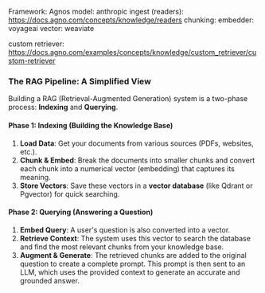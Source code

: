 Framework: Agnos
model: anthropic
ingest (readers):
    https://docs.agno.com/concepts/knowledge/readers
chunking:
embedder: voyageai
vector: weaviate

custom retriever: 
    https://docs.agno.com/examples/concepts/knowledge/custom_retriever/custom-retriever



### The RAG Pipeline: A Simplified View

Building a RAG (Retrieval-Augmented Generation) system is a two-phase process: **Indexing** and **Querying**.

#### Phase 1: Indexing (Building the Knowledge Base)

1.  **Load Data**: Get your documents from various sources (PDFs, websites, etc.).
2.  **Chunk & Embed**: Break the documents into smaller chunks and convert each chunk into a numerical vector (embedding) that captures its meaning.
3.  **Store Vectors**: Save these vectors in a **vector database** (like Qdrant or Pgvector) for quick searching.

#### Phase 2: Querying (Answering a Question)

1.  **Embed Query**: A user's question is also converted into a vector.
2.  **Retrieve Context**: The system uses this vector to search the database and find the most relevant chunks from your knowledge base.
3.  **Augment & Generate**: The retrieved chunks are added to the original question to create a complete prompt. This prompt is then sent to an LLM, which uses the provided context to generate an accurate and grounded answer.